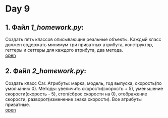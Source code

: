 # Day 9

## 1. Файл _1_homework.py_:
Создать пять классов описывающие реальные объекты. 
Каждый класс должен содержать минимум три приватных атрибута, 
конструктор, геттеры и сеттеры для каждого атрибута, два метода.\
[open](https://github.com/igotbitches/teachmeskills/tree/master/day9/1_homework.py)

## 2. Файл _2_homework.py_:
Создать класс Car. Атрибуты: марка, модель, год  выпуска, скорость(по умолчанию 0). 
Методы: увеличить скорости(скорость + 5), уменьшение скорости(скорость  - 5), стоп(сброс скорости на 0), 
отображение скорости, разворот(изменение знака скорости). Все атрибуты приватные.\
[open](https://github.com/igotbitches/teachmeskills/tree/master/day9/2_homework.py)

